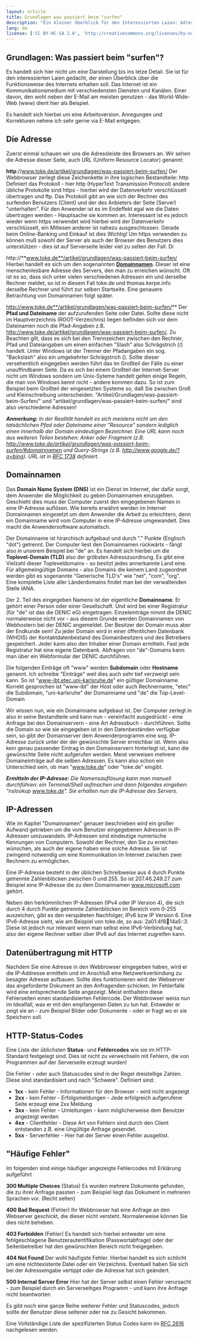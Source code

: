 ```yaml
---
layout: article
title: Grundlagen was passiert beim "surfen"
description: "Ein kleiner Überblick für den Interessierten Laien: Adressen im Internet, Domainnamen, IP-Adressen, HTTP"
lang: de
license: ['CC BY-NC-SA 2.0', 'http://creativecommons.org/licenses/by-nc-sa/2.0/de/']
---
```


## Grundlagen: Was passiert beim "surfen"?

Es handelt sich hier nicht um eine Darstellung bis ins letze Detail. Sie ist für den interessierten Laien gedacht, der einen Überblick über die Funktionsweise des Internets erhalten soll.
Das Internet ist ein Kommunikationsmedium mit verschiedensten Diensten und Kanälen. Einer davon, den wohl neben der E-Mail am meisten genutzen - das World-Wide-Web (www) dient hier als Beispiel.

Es handelt sich hierbei um eine Arbeitsversion. Anregungen und Korrekturen nehme ich sehr gerne via E-Mail entgegen.

## Die Adresse

Zuerst einmal schauen wir uns die Adressleiste des Browsers an. Wir sehen die Adresse dieser Seite, auch URL (Uniform Resource Locator) genannt:

**http**://www.toke.de/artikel/grundlagen/was-passiert-beim-surfen/
Der Webbrowser zerlegt diese Zeichenkette in ihre logischen Bestandteile: http Definiert das Protokoll - hier http (HyperText Transmission Protocol) andere übliche Protokolle sind https - hierbei wird der Datenverkehr verschlüsselt übertragen und ftp. Das Protokoll gibt an wie sich der Rechner des surfenden Benutzers (Client) und der des Anbieters der Seite (Server) "unterhalten". Für den Anwender ist es im Endeffekt egal wie die Daten übertragen werden - Hauptsache sie kommen an. Interessant ist es jedoch wieder wenn https verwendet wird hierbei wird der Datenverkehr verschlüsselt, ein Mitlesen anderer ist nahezu ausgeschlossen. Gerade beim Online-Banking und Einkauf ist dies Wichtig! Um https verwenden zu können muß sowohl der Server als auch der Browser des Benutzers dies unterstützen - dies ist auf Serverseite leider viel zu selten der Fall. Di

http://**www.toke.de**/artikel/grundlagen/was-passiert-beim-surfen/
Hierbei handelt es sich um den sogenannten [**Domainnamen**](#domainnamen). Dieser ist eine menschenlesbare Adresse des Servers, den man zu erreichen wünscht. Oft ist es so, dass sich unter vielen verschiedenen Adressen ein und derselbe Rechner meldet, so ist in diesem Fall toke.de und thomas.kerpe.info derselbe Rechner und führt zur selben Startseite. Eine genauere Betrachtung von Domainnamen folgt später.

http://www.toke.de**/artikel/grundlagen/was-passiert-beim-surfen/**
Der **Pfad und Dateiname** der aufzurufenden Seite oder Datei. Sollte diese nicht im Hauptverzeichnis (ROOT-Verzeichnis) liegen befinden sich vor dem Dateinamen noch die Pfad-Angaben z.B. http://www.toke.de/artikel/grundlagen/was-passiert-beim-surfen/. Zu Beachten gilt, dass es sich bei den Trennzeichen zwischen den Rechner, Pfad und Dateiangaben um einen einfachen "Slash" also Schrägstrich (/) handelt. Unter Windows ist der Trenner der Pfadangaben ein sog. "Backslash" also ein umgekehrter Schrägstrich (\). Sollte dieser versehentlich eingegeben werden führt das im Großteil der Fälle zu einer unauffindbaren Seite.
Da es sich bei einem Großteil der Internet-Server nicht um Windows sondern um Unix-Syteme handelt gelten einige Regeln, die man von Windows kennt nicht - andere kommen dazu. So ist zum Beispiel beim Großteil der eingesetzten Systeme so, daß Sie zwischen Groß und Kleinschreibung unterscheiden. "Artikel/Grundlagen/was-passiert-beim-Surfen/" und "artikel/grundlagen/was-passiert-beim-surfen/" sind also verschiedene Adressen!

*__Anmerkung:__ In der Realität handelt es sich meistens nicht um den tatsächlichen Pfad oder Dateiname einer "Resource" sondern lediglich einen innerhalb der Domain eindeutigen Bezeichner. Eine URL kann noch aus weiteren Teilen bestehen: Anker oder Fragment (z.B. http://www.toke.de/artikel/grundlagen/was-passiert-beim-surfen/#domainnamen und Query-Strings (z.B. http://www.google.de/?q=bing). URL ist in [RFC 1738](https://tools.ietf.org/html/rfc1738) definiert.*

## Domainnamen

Das **Domain Name System (DNS)** ist ein Dienst im Internet, der dafür sorgt, dem Anwender die Möglichkeit zu geben Domainnamen einzugeben. Geschieht dies muss der Computer zuerst den eingegebenen Namen in eine IP-Adresse auflösen. Wie bereits erwähnt werden im Internet Domainnamen eingesetzt um dem Anwender die Arbeit zu erleichtern, denn ein Domainname wird vom Computer in eine IP-Adresse umgewandelt. Dies macht die Anwendersoftware automatisch.

Der Domainname ist hirarchisch aufgebaut und durch "." Punkte (Englisch "dot") getrennt. Der Computer liest den Domainnamen rückwärts - fängt also in unserem Beispiel bei "de" an. Es handelt sich hierbei um die **Toplevel-Domain (TLD)** also der gröbsten Adresszuordnung. Es gibt eine Vielzahl dieser Topleveldomains - so besitzt jedes annerkannte Land eine. Für allgemeingültige Domains - also Domains die keinem Land zugeordnet werden gibt es sogenannte "Generische TLD's" wie "net", "com", "org".
Eine komplette Liste aller Länderdomains findet man bei der verwaltenden Stelle IANA.

Der 2. Teil des eingegeben Namens ist der eigentliche **Domainname**. Er gehört einer Person oder einer Gesellschaft. Und wird bei einer Registratur (für "de" ist das die DENIC eG) eingetragen. Einzeleinträge nimmt die DENIC normalerweise nicht vor - aus diesem Grunde werden Domainnamen von Webhostern bei der DENIC angemeldet. Der Besitzer der Domain muss aber der Endkunde sein!
Zu jeder Domain wird in einer öffentlichen Datenbank (WHOIS) der Kontaktdatenbestand des Domainbesitzers und des Betreibers gespeichert. Jeder kann also den Inhaber einer Domain ermitteln. Fast jede Registratur hat eine eigene Datenbank. Abfragen von "de"-Domains kann man über ein Webformular der DENIC durchführen.

Die folgenden Einträge oft "www" werden **Subdomain** oder **Hostname** genannt. Ich schreibe "Einträge" weil dies auch sehr tief verzweigt sein kann. So ist "www-ibt.etec.uni-karlsruhe.de" ein gültiger Domainname. Korrekt gesprochen ist "www-ibt" der Host oder auch Rechnername, "etec" die Subdomain, "uni-karlsruhe" der Domainname und "de" die Top-Level-Domain

Wir wissen nun, wie ein Domainname aufgebaut ist. Der Computer zerlegt in also in seine Bestandteile und kann nun - vereinfacht ausgedrückt - eine Anfrage bei den Domainservern - eine Art Adressbuch - durchführen.
Sollte die Domain so wie sie eingegeben ist in den Datenbeständen verfügbar sein, so gibt der Domainserver dem Anwenderprogramm eine sog. IP-Adresse zurück unter der der gewünschte Server erreichbar ist.
Wenn also kein genau passender Eintrag in den Domainservern hinterlegt ist, kann die gewünschte Seite nicht aufgerufen werden. Meist verweisen mehrere Domaineinträge auf die selben Adressen. Es kann also schon ein Unterschied sein, ob man "www.toke.de" oder "toke.de" eingibt.

*__Ermitteln der IP-Adresse:__ Die Namensauflösung kann man manuell durchführen: ein Terminal/Shell aufmachen und dann folgendes eingeben: "nslookup www.toke.de". Sie erhalten nun die IP-Adresse des Servers.*

## IP-Adressen

Wie im Kapitel "Domainnamen" genauer beschrieben wird ein großer Aufwand getrieben um die vom Benutzer eingegebenen Adressen in IP-Adressen umzuwandeln. IP-Adressen sind eindeutige numerische Kennungen von Computern. Sowohl der Rechner, den Sie zu erreichen wünschen, als auch der eigene haben eine solche Adresse. Sie ist zwingend notwendig um eine Kommunikation im Internet zwischen zwei Rechnern zu ermöglichen.

Eine IP-Adresse besteht in der üblichen Schreibweise aus 4 durch Punkte getrennte Zahlenblöcken zwischen 0 und 255. So ist 207.46.249.27 zum Beispiel eine IP-Adresse die zu dem Domainnamen www.microsoft.com gehört.

Neben den herkömmlichen IP-Adressen (IPv4 oder IP Version 4), die sich durch 4 durch Punkte getrennte Zahlenblöcken im Bereich vom 0-255 auszeichen, gibt es den verspäteten Nachfolger, IPv6 bzw IP Version 6. Eine IPv6-Adresse sieht, wie am Beispiel von toke.de, so aus: 2a01:4f8:100:14a5::3. Diese ist jedoch nur relevant wenn man selbst eine IPv6-Verbindung hat, also der eigene Rechner selber über IPv6 auf das Internet zugreifen kann.

## Datenübertragung mit HTTP

Nachdem Sie eine Adresse in den Webbrowser eingegeben haben, wird er die IP-Addresse ermitteln und im Anschluß eine Netzwerkverbindung zu besagter Adresse aufbauen.
Sollte dies funktionieren wird der Webserver das angeforderte Dokument an den Anfragenden schicken. Im Fehlerfalle wird eine entsprechende Seite angezeigt. Meist enthaltern diese Fehlerseiten einen standardisierten Fehlercode.
Der Webbrowser weiss nun im Idealfall, was er mit den empfangenen Daten zu tun hat. Entweder er zeigt sie an - zum Beispiel Bilder oder Dokumente - oder er fragt wo er sie Speichern soll.

## HTTP-Status-Codes

Eine Liste der üblichsten **Status**- und **Fehlercodes** wie sie im HTTP-Standard festgelegt sind.
Dies ist nicht zu verwechseln mit Fehlern, die von Programmen auf der Serverseite erzeugt wurden!

Die Fehler - oder auch Statuscodes sind in der Regel dreistellige Zahlen. Diese sind standardisiert und nach "Schwere". Definiert sind:

* **1xx** - kein Fehler - Informationen für den Browser - wird nicht angezeigt
* **2xx** - kein Fehler - Erfolgsmeldungen - Jede erfolgreich aufgerufene Seite erzeugt eine 2xx Meldung
* **3xx** - kein Fehler - Umleitungen - kann möglicherweise dem Benutzer angezeigt werden
* **4xx** - Clientfehler - Diese Art von Fehlern sind durch den Client entstanden z.B. eine Ungültige Anfrage gesendet.
* **5xx** - Serverfehler - Hier hat der Server einen Fehler ausgelöst.

## "Häufige Fehler"

Im folgenden sind einige häufiger angezeigte Fehlercodes mit Erklärung aufgeführt

**300 Multiple Choices** (Status)
Es wurden mehrere Dokumente gefunden, die zu ihrer Anfrage passten - zum Beispiel liegt das Dokument in mehreren Sprachen vor. (Recht selten)

**400 Bad Request** (Fehler)
Ihr Webbrowser hat eine Anfrage an den Webserver geschickt, die dieser nicht versteht. Normalerweise können Sie dies nicht beheben.

**403 Forbidden** (Fehler)
Es handelt sich hierbei entweder um eine fehlgeschlagene Benutzerautentifikation (Passwortabfrage) oder der Seitenbetreiber hat den gewünschten Bereich nicht freigegeben.

**404 Not Found**
Der wohl häufigste Fehler. Hierbei handelt es sich schlicht um eine nichtexistente Datei oder ein Verzeichnis. Eventuell haben Sie sich bei der Adresseingabe vertippt oder die Adresse hat sich geändert.

**500 Internal Server Error**
Hier hat der Server selbst einen Fehler verursacht - zum Beispiel durch ein Serverseitiges Programm - und kann ihre Anfrage nicht beantworten

Es gibt noch eine ganze Reihe weiterer Fehler und Statuscodes, jedoch sollte der Benutzer diese seltener oder nie zu Gesicht bekommen.

Eine Vollständige Liste der spezifizierten Status Codes kann im [RFC 2616](http://www.w3.org/Protocols/rfc2616/rfc2616-sec10.html) nachgelesen werden.

